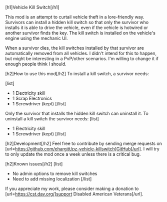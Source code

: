 [h1]Vehicle Kill Switch[/h1]

This mod is an attempt to curtail vehicle theft in a lore-friendly way. Survivors can install a hidden kill switch so that only the survivor who installs it is able to drive the vehicle, even if the vehicle is hotwired or another survivor finds the key. The kill switch is installed on the vehicle's engine using the mechanic UI.

When a survivor dies, the kill switches installed by that survivor are automatically removed from all vehicles. I didn't intend for this to happen, but might be interesting in a PvP/other scenarios. I'm willing to change it if enough people think I should.

[h2]How to use this mod[/h2]
To install a kill switch, a survivor needs:

[list]
* 1 Electricity skill
* 1 Scrap Electronics
* 1 Screwdriver (kept)
[/list]

Only the survivor that installs the hidden kill switch can uninstall it. To uninstall a kill switch the survivor needs:
[list]
* 1 Electricity skill
* 1 Screwdriver (kept)
[/list]

[h2]Development[/h2]
Feel free to contribute by sending merge requests on [url=https://github.com/ehargitt/pz-vehicle-killswitch]GitHub[/url]. I will try to only update the mod once a week unless there is a critical bug.

[h2]Known issues[/h2]
[list]
* No admin options to remove kill switches
* Need to add missing localization
[/list]

If you appreciate my work, please consider making a donation to [url=https://cst.dav.org/]support Disabled American Veterans[/url].